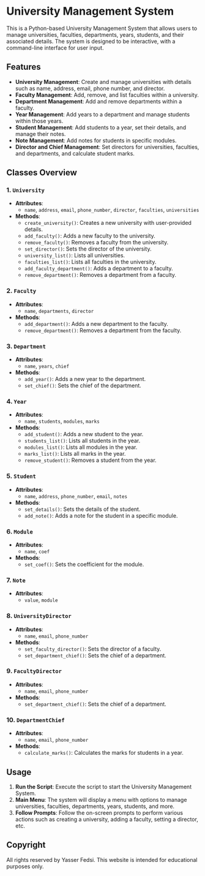 # University Management System

This is a Python-based University Management System that allows users to manage universities, faculties, departments, years, students, and their associated details. The system is designed to be interactive, with a command-line interface for user input.

## Features

- **University Management**: Create and manage universities with details such as name, address, email, phone number, and director.
- **Faculty Management**: Add, remove, and list faculties within a university.
- **Department Management**: Add and remove departments within a faculty.
- **Year Management**: Add years to a department and manage students within those years.
- **Student Management**: Add students to a year, set their details, and manage their notes.
- **Note Management**: Add notes for students in specific modules.
- **Director and Chief Management**: Set directors for universities, faculties, and departments, and calculate student marks.

## Classes Overview

### 1. `University`
- **Attributes**: 
  - `name`, `address`, `email`, `phone_number`, `director`, `faculties`, `universities`
- **Methods**:
  - `create_university()`: Creates a new university with user-provided details.
  - `add_faculty()`: Adds a new faculty to the university.
  - `remove_faculty()`: Removes a faculty from the university.
  - `set_director()`: Sets the director of the university.
  - `university_list()`: Lists all universities.
  - `faculties_list()`: Lists all faculties in the university.
  - `add_faculty_department()`: Adds a department to a faculty.
  - `remove_department()`: Removes a department from a faculty.

### 2. `Faculty`
- **Attributes**: 
  - `name`, `departments`, `director`
- **Methods**:
  - `add_department()`: Adds a new department to the faculty.
  - `remove_department()`: Removes a department from the faculty.

### 3. `Department`
- **Attributes**: 
  - `name`, `years`, `chief`
- **Methods**:
  - `add_year()`: Adds a new year to the department.
  - `set_chief()`: Sets the chief of the department.

### 4. `Year`
- **Attributes**: 
  - `name`, `students`, `modules`, `marks`
- **Methods**:
  - `add_student()`: Adds a new student to the year.
  - `students_list()`: Lists all students in the year.
  - `modules_list()`: Lists all modules in the year.
  - `marks_list()`: Lists all marks in the year.
  - `remove_student()`: Removes a student from the year.

### 5. `Student`
- **Attributes**: 
  - `name`, `address`, `phone_number`, `email`, `notes`
- **Methods**:
  - `set_details()`: Sets the details of the student.
  - `add_note()`: Adds a note for the student in a specific module.

### 6. `Module`
- **Attributes**: 
  - `name`, `coef`
- **Methods**:
  - `set_coef()`: Sets the coefficient for the module.

### 7. `Note`
- **Attributes**: 
  - `value`, `module`

### 8. `UniversityDirector`
- **Attributes**: 
  - `name`, `email`, `phone_number`
- **Methods**:
  - `set_faculty_director()`: Sets the director of a faculty.
  - `set_department_chief()`: Sets the chief of a department.

### 9. `FacultyDirector`
- **Attributes**: 
  - `name`, `email`, `phone_number`
- **Methods**:
  - `set_department_chief()`: Sets the chief of a department.

### 10. `DepartmentChief`
- **Attributes**: 
  - `name`, `email`, `phone_number`
- **Methods**:
  - `calculate_marks()`: Calculates the marks for students in a year.

## Usage

1. **Run the Script**: Execute the script to start the University Management System.
2. **Main Menu**: The system will display a menu with options to manage universities, faculties, departments, years, students, and more.
3. **Follow Prompts**: Follow the on-screen prompts to perform various actions such as creating a university, adding a faculty, setting a director, etc.

## Copyright  
All rights reserved by Yasser Fedsi. This website is intended for educational purposes only.
